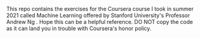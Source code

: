 This repo contains the exercises for the Coursera course I took in summer 2021 called Machine Learning offered by Stanford University's Professor Andrew Ng . Hope this can be a helpful reference. DO NOT copy the code as it can land you in trouble with Coursera's honor policy. 
